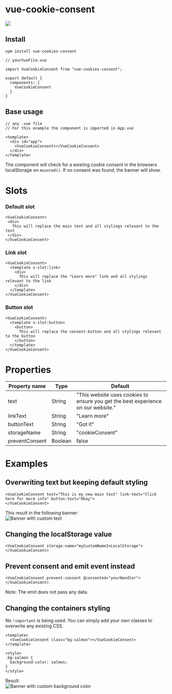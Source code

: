 # vue-cookie-consent

![](https://i.imgur.com/0A3O6s1.png)

## Install

`npm install vue-cookies-consent`

```
// yourVueFile.vue

import VueCookieConsent from "vue-cookies-consent";

export default {
  components: {
    VueCookieConsent
  }
}
```

## Base usage

```
// any .vue file
// For this example the component is imported in App.vue

<template>
  <div id="app">
    <VueCookieConsent></VueCookieConsent>
  </div>
</template>
```

The component will check for a existing cookie consent in the browsers localStorage on
`mounted()`.
If no consent was found, the banner will show.

# Slots

### Default slot

```
<VueCookieConsent>
 <div>
   This will replace the main text and all stylings relevant to the text
 </div>
</VueCookieConsent>
```

### Link slot

```
<VueCookieConsent>
  <template v-slot:link>
    <div>
      This will replace the "Learn more" link and all stylings relevant to the link
    </div>
  </template>
</VueCookieConsent>
```

### Button slot

```
<VueCookieConsent>
  <template v-slot:button>
    <button>
      This will replace the consent-button and all stylings relevant to the button
    </button>
  </template>
</VueCookieConsent>
```

# Properties

| Property name  | Type    | Default                                                                           |
| -------------- | ------- | --------------------------------------------------------------------------------- |
| text           | String  | "This website uses cookies to ensure you get the best experience on our website." |
| linkText       | String  | "Learn more"                                                                      |
| buttonText     | String  | "Got it"                                                                          |
| storageName    | String  | "cookieConsent"                                                                   |
| preventConsent | Boolean | false                                                                             |

# Examples

## Overwriting text but keeping default styling

```
<VueCookieConsent text="This is my new main text" link-text="Click here for more info" button-text="Okay">
</VueCookieConsent>
```

This result in the following banner:<br />
![Banner with custom text](https://i.imgur.com/CNUgAax.png)

## Changing the localStorage value

```
<VueCookieConsent storage-name="myCustomNameInLocalStorage">
</VueCookieConsent>
```

## Prevent consent and emit event instead

```
<VueCookieConsent prevent-consent @consented="yourHandler">
</VueCookieConsent>
```

Note: The emit does not pass any data.

## Changing the containers styling

No `!important` is being used. You can simply add your own classes to overwrite any existing CSS.

```
<template>
  <VueCookieConsent class="bg-salmon"></VueCookieConsent>
</template>

<style>
.bg-salmon {
  background-color: salmon;
}
</style>
```

Result: <br />
![Banner with custom background color](https://i.imgur.com/TykenXn.png)
